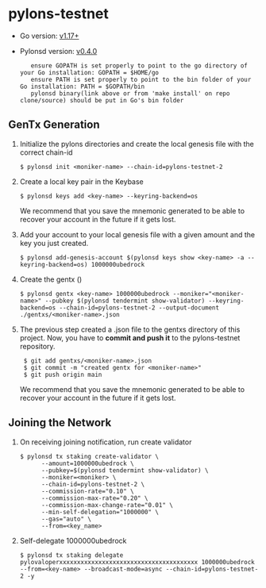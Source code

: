 # pylons-testnet

- Go version: [v1.17+](https://golang.org/dl/)
- Pylonsd version: [v0.4.0](https://github.com/Pylons-tech/pylons/releases/tag/v0.4.0)

         ensure GOPATH is set properly to point to the go directory of your Go installation: GOPATH = $HOME/go
         ensure PATH is set properly to point to the bin folder of your Go installation: PATH = $GOPATH/bin
         pylonsd binary(link above or from 'make install' on repo clone/source) should be put in Go's bin folder

## GenTx Generation

1. Initialize the pylons directories and create the local genesis file with the correct
   chain-id

   ```shell
   $ pylonsd init <moniker-name> --chain-id=pylons-testnet-2
   ```

2. Create a local key pair in the Keybase

   ```shell
   $ pylonsd keys add <key-name> --keyring-backend=os
   ```
   We recommend that you save the mnemonic generated to be able to recover your account in the future if it gets lost.  

3. Add your account to your local genesis file with a given amount and the key you
   just created.

   ```shell
   $ pylonsd add-genesis-account $(pylonsd keys show <key-name> -a --keyring-backend=os) 1000000ubedrock
   ```

4. Create the gentx ()

   ```shell
   $ pylonsd gentx <key-name> 1000000ubedrock --moniker="<moniker-name>" --pubkey $(pylonsd tendermint show-validator) --keyring-backend=os --chain-id=pylons-testnet-2 --output-document ./gentxs/<moniker-name>.json                    
   ```

5. The previous step created a <monikername>.json file to the gentxs directory of this project. Now, you have to **commit and 
push it** to the pylons-testnet repository. 

   ```shell
    $ git add gentxs/<moniker-name>.json
    $ git commit -m "created gentx for <moniker-name>"
    $ git push origin main

   ```
   We recommend that you save the mnemonic generated to be able to recover your account in the future if it gets lost.  

## Joining the Network 

1. On receiving joining notification, run create validator

   ```shell
   $ pylonsd tx staking create-validator \
         --amount=1000000ubedrock \
         --pubkey=$(pylonsd tendermint show-validator) \
         --moniker=<moniker> \
         --chain-id=pylons-testnet-2 \
         --commission-rate="0.10" \
         --commission-max-rate="0.20" \
         --commission-max-change-rate="0.01" \
         --min-self-delegation="1000000" \
         --gas="auto" \
         --from=<key_name>
   
   ```

2. Self-delegate 1000000ubedrock 

   ```shell
   $ pylonsd tx staking delegate pylovaloperxxxxxxxxxxxxxxxxxxxxxxxxxxxxxxxxxxxxxxx 1000000ubedrock --from=<key-name> --broadcast-mode=async --chain-id=pylons-testnet-2 -y
   ```
 
